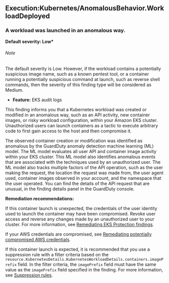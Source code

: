 Execution:Kubernetes/AnomalousBehavior.WorkloadDeployed
-------------------------------------------------------


### A workload was launched in an anomalous way.


**Default severity: Low\***


###### Note

The default severity is Low. However, if the workload contains a potentially suspicious image name, such as a known pentest tool, or a container running a potentially suspicious command at launch, such as reverse shell commands, then the severity of this finding type will be considered as Medium.


 * **Feature:** EKS audit logs

This finding informs you that a Kubernetes workload was created or modified in an anomalous way, such as an API activity, new container images, or risky workload configuration, within your Amazon EKS cluster. Unauthorized users can launch containers as a tactic to execute arbitrary code to first gain access to the host and then compromise it. 


The observed container creation or modification was identified as anomalous by the GuardDuty anomaly detection machine learning (ML) model. The ML model evaluates all user API and container image activity within your EKS cluster. This ML model also identifies anomalous events that are associated with the techniques used by an unauthorized user. The ML model also tracks multiple factors of the API operation, such as the user making the request, the location the request was made from, the user agent used, container images observed in your account, and the namespace that the user operated. You can find the details of the API request that are unusual, in the finding details panel in the GuardDuty console.


**Remediation recommendations:**


If this container launch is unexpected, the credentials of the user identity used to launch the container may have been compromised. Revoke user access and reverse any changes made by an unauthorized user to your cluster. For more information, see [Remediating EKS Protection findings](https://docs.aws.amazon.com/guardduty/latest/ug/guardduty-remediate-kubernetes.html).


If your AWS credentials are compromised, see [Remediating potentially compromised AWS credentials](https://docs.aws.amazon.com/guardduty/latest/ug/compromised-creds.html).


If this container launch is expected, it is recommended that you use a suppression rule with a filter criteria based on the `resource.KubernetesDetails.KubernetesWorkloadDetails.containers.imagePrefix` field. In the filter criteria, the `imagePrefix` field must have the same value as the `imagePrefix` field specified in the finding. For more information, see [Suppression rules](https://docs.aws.amazon.com/guardduty/latest/ug/findings_suppression-rule.html).

